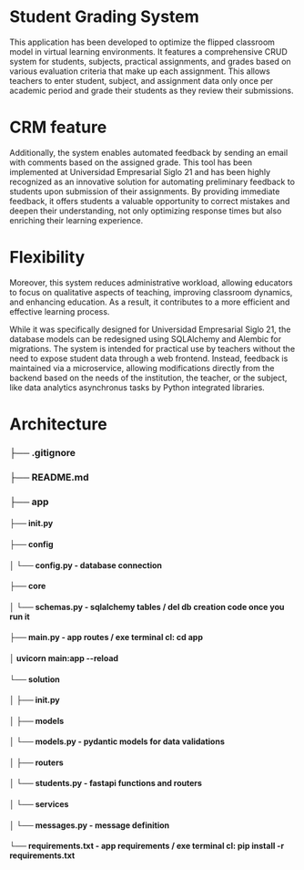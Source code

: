 # Student Grading System
This application has been developed to optimize the flipped classroom model in virtual learning environments. It features a comprehensive CRUD system for students, subjects, practical assignments, and grades based on various evaluation criteria that make up each assignment. This allows teachers to enter student, subject, and assignment data only once per academic period and grade their students as they review their submissions.

# CRM feature
Additionally, the system enables automated feedback by sending an email with comments based on the assigned grade. This tool has been implemented at Universidad Empresarial Siglo 21 and has been highly recognized as an innovative solution for automating preliminary feedback to students upon submission of their assignments. By providing immediate feedback, it offers students a valuable opportunity to correct mistakes and deepen their understanding, not only optimizing response times but also enriching their learning experience.

# Flexibility
Moreover, this system reduces administrative workload, allowing educators to focus on qualitative aspects of teaching, improving classroom dynamics, and enhancing education. As a result, it contributes to a more efficient and effective learning process.

While it was specifically designed for Universidad Empresarial Siglo 21, the database models can be redesigned using SQLAlchemy and Alembic for migrations. The system is intended for practical use by teachers without the need to expose student data through a web frontend. Instead, feedback is maintained via a microservice, allowing modifications directly from the backend based on the needs of the institution, the teacher, or the subject, like data analytics asynchronus tasks by Python integrated libraries.

# Architecture
### ├── .gitignore
### ├── README.md
### ├── app
#### ├── __init__.py
#### ├── config
#### │   └── config.py - database connection
#### ├── core
#### │   └── schemas.py - sqlalchemy tables / del db creation code once you run it
#### ├── main.py - app routes / exe terminal cl: cd app
#### │   uvicorn main:app --reload
#### └── solution
#### │   ├── __init__.py
#### │   ├── models
#### │       └── models.py - pydantic models for data validations
#### │   ├── routers
#### │       └── students.py - fastapi functions and routers
#### │   └── services
#### │       └── messages.py - message definition
#### └── requirements.txt - app requirements / exe terminal cl: pip install -r requirements.txt
